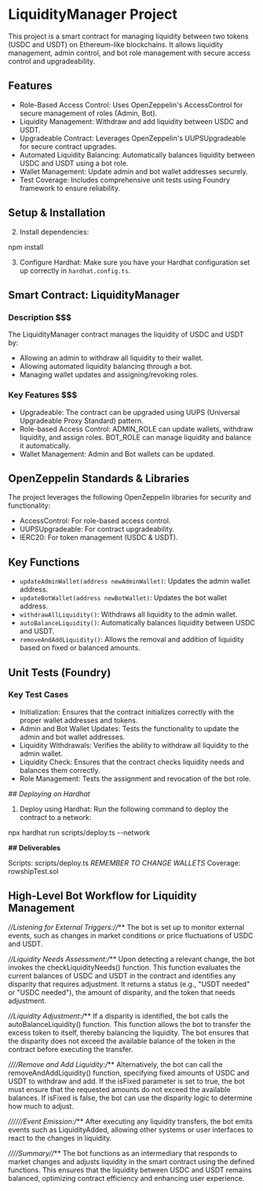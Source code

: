 # LiquidityManager Project

This project is a smart contract for managing liquidity between two tokens (USDC and USDT) on Ethereum-like blockchains. It allows liquidity management, admin control, and bot role management with secure access control and upgradeability.

## Features

* Role-Based Access Control: Uses OpenZeppelin's AccessControl for secure management of roles (Admin, Bot).
* Liquidity Management: Withdraw and add liquidity between USDC and USDT.
* Upgradeable Contract: Leverages OpenZeppelin's UUPSUpgradeable for secure contract upgrades.
* Automated Liquidity Balancing: Automatically balances liquidity between USDC and USDT using a bot role.
* Wallet Management: Update admin and bot wallet addresses securely.
* Test Coverage: Includes comprehensive unit tests using Foundry framework to ensure reliability.

## Setup & Installation

2. Install dependencies:

npm install

3. Configure Hardhat: Make sure you have your Hardhat configuration set up correctly in `hardhat.config.ts`.

## Smart Contract: LiquidityManager

### Description $$$

The LiquidityManager contract manages the liquidity of USDC and USDT by:

* Allowing an admin to withdraw all liquidity to their wallet.
* Allowing automated liquidity balancing through a bot.
* Managing wallet updates and assigning/revoking roles.

### Key Features $$$

* Upgradeable: The contract can be upgraded using UUPS (Universal Upgradeable Proxy Standard) pattern.
* Role-based Access Control: ADMIN_ROLE can update wallets, withdraw liquidity, and assign roles. BOT_ROLE can manage liquidity and balance it automatically.
* Wallet Management: Admin and Bot wallets can be updated.

## OpenZeppelin Standards & Libraries

The project leverages the following OpenZeppelin libraries for security and functionality:

* AccessControl: For role-based access control.
* UUPSUpgradeable: For contract upgradeability.
* IERC20: For token management (USDC & USDT).

## Key Functions

* `updateAdminWallet(address newAdminWallet)`: Updates the admin wallet address.
* `updateBotWallet(address newBotWallet)`: Updates the bot wallet address.
* `withdrawAllLiquidity()`: Withdraws all liquidity to the admin wallet.
* `autoBalanceLiquidity()`: Automatically balances liquidity between USDC and USDT.
* `removeAndAddLiquidity()`: Allows the removal and addition of liquidity based on fixed or balanced amounts.

## Unit Tests (Foundry)

### Key Test Cases

* Initialization: Ensures that the contract initializes correctly with the proper wallet addresses and tokens.
* Admin and Bot Wallet Updates: Tests the functionality to update the admin and bot wallet addresses.
* Liquidity Withdrawals: Verifies the ability to withdraw all liquidity to the admin wallet.
* Liquidity Check: Ensures that the contract checks liquidity needs and balances them correctly.
* Role Management: Tests the assignment and revocation of the bot role.

*## Deploying on Hardhat*

1. Deploy using Hardhat: Run the following command to deploy the contract to a network:

npx hardhat run scripts/deploy.ts --network <network-name>

**## Deliverables**

Scripts: scripts/deploy.ts *REMEMBER TO CHANGE WALLETS*
Coverage: rowshipTest.sol

## High-Level Bot Workflow for Liquidity Management

*//Listening for External Triggers://***
The bot is set up to monitor external events, such as changes in market conditions or price fluctuations of USDC and USDT.

*//Liquidity Needs Assessment:/***
Upon detecting a relevant change, the bot invokes the checkLiquidityNeeds() function. This function evaluates the current balances of USDC and USDT in the contract and identifies any disparity that requires adjustment. It returns a status (e.g., "USDT needed" or "USDC needed"), the amount of disparity, and the token that needs adjustment.

*//Liquidity Adjustment:/***
If a disparity is identified, the bot calls the autoBalanceLiquidity() function. This function allows the bot to transfer the excess token to itself, thereby balancing the liquidity. The bot ensures that the disparity does not exceed the available balance of the token in the contract before executing the transfer.

*////Remove and Add Liquidity:/***
Alternatively, the bot can call the removeAndAddLiquidity() function, specifying fixed amounts of USDC and USDT to withdraw and add. If the isFixed parameter is set to true, the bot must ensure that the requested amounts do not exceed the available balances. If isFixed is false, the bot can use the disparity logic to determine how much to adjust.

*//////Event Emission:/***
After executing any liquidity transfers, the bot emits events such as LiquidityAdded, allowing other systems or user interfaces to react to the changes in liquidity.

*////Summary//***
The bot functions as an intermediary that responds to market changes and adjusts liquidity in the smart contract using the defined functions. This ensures that the liquidity between USDC and USDT remains balanced, optimizing contract efficiency and enhancing user experience.